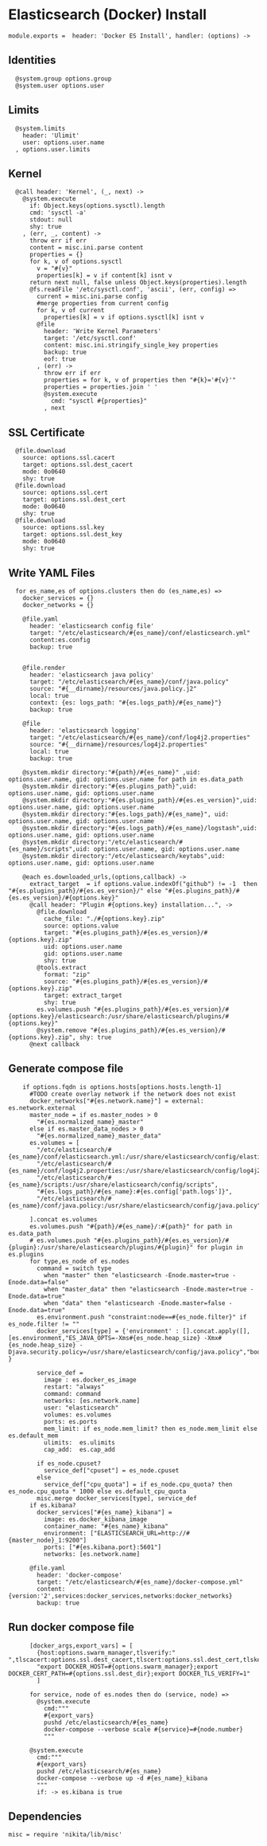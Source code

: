 # Elasticsearch (Docker) Install

    module.exports =  header: 'Docker ES Install', handler: (options) ->

## Identities

      @system.group options.group
      @system.user options.user

## Limits

      @system.limits
        header: 'Ulimit'
        user: options.user.name
      , options.user.limits

## Kernel

      @call header: 'Kernel', (_, next) ->
        @system.execute
          if: Object.keys(options.sysctl).length
          cmd: 'sysctl -a'
          stdout: null
          shy: true
        , (err, _, content) ->
          throw err if err
          content = misc.ini.parse content
          properties = {}
          for k, v of options.sysctl
            v = "#{v}"
            properties[k] = v if content[k] isnt v
          return next null, false unless Object.keys(properties).length
          @fs.readFile '/etc/sysctl.conf', 'ascii', (err, config) =>
            current = misc.ini.parse config
            #merge properties from current config
            for k, v of current
              properties[k] = v if options.sysctl[k] isnt v
            @file
              header: 'Write Kernel Parameters'
              target: '/etc/sysctl.conf'
              content: misc.ini.stringify_single_key properties
              backup: true
              eof: true
            , (err) ->
              throw err if err
              properties = for k, v of properties then "#{k}='#{v}'"
              properties = properties.join ' '
              @system.execute
                cmd: "sysctl #{properties}"
              , next

## SSL Certificate

      @file.download
        source: options.ssl.cacert
        target: options.ssl.dest_cacert
        mode: 0o0640
        shy: true
      @file.download
        source: options.ssl.cert
        target: options.ssl.dest_cert
        mode: 0o0640
        shy: true
      @file.download
        source: options.ssl.key
        target: options.ssl.dest_key
        mode: 0o0640
        shy: true

## Write YAML Files

      for es_name,es of options.clusters then do (es_name,es) =>
        docker_services = {}
        docker_networks = {}

        @file.yaml
          header: 'elasticsearch config file'
          target: "/etc/elasticsearch/#{es_name}/conf/elasticsearch.yml"
          content:es.config
          backup: true


        @file.render
          header: 'elasticsearch java policy'
          target: "/etc/elasticsearch/#{es_name}/conf/java.policy"
          source: "#{__dirname}/resources/java.policy.j2"
          local: true
          context: {es: logs_path: "#{es.logs_path}/#{es_name}"}
          backup: true

        @file
          header: 'elasticsearch logging'
          target: "/etc/elasticsearch/#{es_name}/conf/log4j2.properties"
          source: "#{__dirname}/resources/log4j2.properties"
          local: true
          backup: true

        @system.mkdir directory:"#{path}/#{es_name}" ,uid: options.user.name, gid: options.user.name for path in es.data_path
        @system.mkdir directory:"#{es.plugins_path}",uid: options.user.name, gid: options.user.name
        @system.mkdir directory:"#{es.plugins_path}/#{es.es_version}",uid: options.user.name, gid: options.user.name
        @system.mkdir directory:"#{es.logs_path}/#{es_name}", uid: options.user.name, gid: options.user.name
        @system.mkdir directory:"#{es.logs_path}/#{es_name}/logstash",uid: options.user.name, gid: options.user.name
        @system.mkdir directory:"/etc/elasticsearch/#{es_name}/scripts",uid: options.user.name, gid: options.user.name
        @system.mkdir directory:"/etc/elasticsearch/keytabs",uid: options.user.name, gid: options.user.name

        @each es.downloaded_urls,(options,callback) ->
          extract_target  = if options.value.indexOf("github") != -1  then "#{es.plugins_path}/#{es.es_version}/" else "#{es.plugins_path}/#{es.es_version}/#{options.key}"
          @call header: "Plugin #{options.key} installation...", ->
            @file.download
              cache_file: "./#{options.key}.zip"
              source: options.value
              target: "#{es.plugins_path}/#{es.es_version}/#{options.key}.zip"
              uid: options.user.name
              gid: options.user.name
              shy: true
            @tools.extract
              format: "zip"
              source: "#{es.plugins_path}/#{es.es_version}/#{options.key}.zip"
              target: extract_target
              shy: true
            es.volumes.push "#{es.plugins_path}/#{es.es_version}/#{options.key}/elasticsearch:/usr/share/elasticsearch/plugins/#{options.key}"
            @system.remove "#{es.plugins_path}/#{es.es_version}/#{options.key}.zip", shy: true
          @next callback


## Generate compose file

        if options.fqdn is options.hosts[options.hosts.length-1]
          #TODO create overlay network if the network does not exist
          docker_networks["#{es.network.name}"] = external: es.network.external
          master_node = if es.master_nodes > 0
            "#{es.normalized_name}_master"
          else if es.master_data_nodes > 0
            "#{es.normalized_name}_master_data"
          es.volumes = [
            "/etc/elasticsearch/#{es_name}/conf/elasticsearch.yml:/usr/share/elasticsearch/config/elasticsearch.yml",
            "/etc/elasticsearch/#{es_name}/conf/log4j2.properties:/usr/share/elasticsearch/config/log4j2.properties",
            "/etc/elasticsearch/#{es_name}/scripts:/usr/share/elasticsearch/config/scripts",
            "#{es.logs_path}/#{es_name}:#{es.config['path.logs']}",
            "/etc/elasticsearch/#{es_name}/conf/java.policy:/usr/share/elasticsearch/config/java.policy"

          ].concat es.volumes
          es.volumes.push "#{path}/#{es_name}/:#{path}" for path in es.data_path
          # es.volumes.push "#{es.plugins_path}/#{es.es_version}/#{plugin}:/usr/share/elasticsearch/plugins/#{plugin}" for plugin in es.plugins
          for type,es_node of es.nodes
            command = switch type
              when "master" then "elasticsearch -Enode.master=true -Enode.data=false"
              when "master_data" then "elasticsearch -Enode.master=true -Enode.data=true"
              when "data" then "elasticsearch -Enode.master=false -Enode.data=true"
            es.environment.push "constraint:node==#{es_node.filter}" if es_node.filter != ""
            docker_services[type] = {'environment' : [].concat.apply([],[es.environment,"ES_JAVA_OPTS=-Xms#{es_node.heap_size} -Xmx#{es_node.heap_size} -Djava.security.policy=/usr/share/elasticsearch/config/java.policy","bootstrap.memory_lock=true"]) }

            service_def =
              image : es.docker_es_image
              restart: "always"
              command: command
              networks: [es.network.name]
              user: "elasticsearch"
              volumes: es.volumes
              ports: es.ports
              mem_limit: if es_node.mem_limit? then es_node.mem_limit else es.default_mem
              ulimits:  es.ulimits
              cap_add:  es.cap_add

            if es_node.cpuset?
              service_def["cpuset"] = es_node.cpuset
            else
              service_def["cpu_quota"] = if es_node.cpu_quota? then es_node.cpu_quota * 1000 else es.default_cpu_quota
            misc.merge docker_services[type], service_def
          if es.kibana?
            docker_services["#{es_name}_kibana"] =
              image: es.docker_kibana_image
              container_name: "#{es_name}_kibana"
              environment: ["ELASTICSEARCH_URL=http://#{master_node}_1:9200"]
              ports: ["#{es.kibana.port}:5601"]
              networks: [es.network.name]

          @file.yaml
            header: 'docker-compose'
            target: "/etc/elasticsearch/#{es_name}/docker-compose.yml"
            content: {version:'2',services:docker_services,networks:docker_networks}
            backup: true

## Run docker compose file

          [docker_args,export_vars] = [
            {host:options.swarm_manager,tlsverify:" ",tlscacert:options.ssl.dest_cacert,tlscert:options.ssl.dest_cert,tlskey:options.ssl.dest_key},
            "export DOCKER_HOST=#{options.swarm_manager};export DOCKER_CERT_PATH=#{options.ssl.dest_dir};export DOCKER_TLS_VERIFY=1"
            ]

          for service, node of es.nodes then do (service, node) =>
            @system.execute
              cmd:"""
              #{export_vars}
              pushd /etc/elasticsearch/#{es_name}
              docker-compose --verbose scale #{service}=#{node.number}
              """

          @system.execute
            cmd:"""
            #{export_vars}
            pushd /etc/elasticsearch/#{es_name}
            docker-compose --verbose up -d #{es_name}_kibana
            """
            if: -> es.kibana is true

## Dependencies

    misc = require 'nikita/lib/misc'
